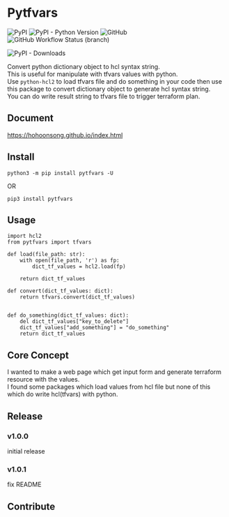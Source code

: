 # Pytfvars

![PyPI](https://img.shields.io/pypi/v/pytfvars?style=plastic)  ![PyPI - Python Version](https://img.shields.io/pypi/pyversions/pytfvars)
![GitHub](https://img.shields.io/github/license/hohoonsong/pytfvars) ![GitHub Workflow Status (branch)](https://github.com/hohoonsong/pytfvars/actions/workflows/publish.yaml/badge.svg)

![PyPI - Downloads](https://img.shields.io/pypi/dm/pytfvars)

Convert python dictionary object to hcl syntax string.  
This is useful for manipulate with tfvars values with python.  
Use `python-hcl2` to load tfvars file and do something in your code then use this package to convert dictionary object to generate hcl syntax string.  
You can do write result string to tfvars file to trigger terraform plan.

## Document

https://hohoonsong.github.io/index.html

## Install

`python3 -m pip install pytfvars -U`

OR

`pip3 install pytfvars`

## Usage

```python3
import hcl2
from pytfvars import tfvars

def load(file_path: str):
    with open(file_path, 'r') as fp:
        dict_tf_values = hcl2.load(fp)
        
    return dict_tf_values

def convert(dict_tf_values: dict):
    return tfvars.convert(dict_tf_values)


def do_something(dict_tf_values: dict):
    del dict_tf_values["key_to_delete"]
    dict_tf_values["add_something"] = "do_something"
    return dict_tf_values

```
## Core Concept
I wanted to make a web page which get input form and generate terraform resource with the values.  
I found some packages which load values from hcl file but none of this which do write hcl(tfvars) with python.  

## Release

### v1.0.0
initial release

### v1.0.1
fix README

## Contribute



